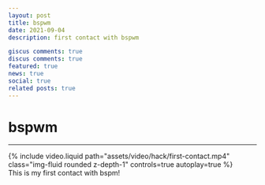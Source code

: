```yaml
---
layout: post
title: bspwm
date: 2021-09-04
description: first contact with bspwm 

giscus comments: true
discus comments: true
featured: true
news: true
social: true
related posts: true
---
```


# bspwm
--- 

<div class="row mt-3">
    <div class="col-lg mt-3 mt-md-0">
        {% include video.liquid path="assets/video/hack/first-contact.mp4" class="img-fluid rounded z-depth-1" controls=true autoplay=true %}
    </div>
</div>
<div class="caption">
    This is my first contact with bspm! 
</div>


